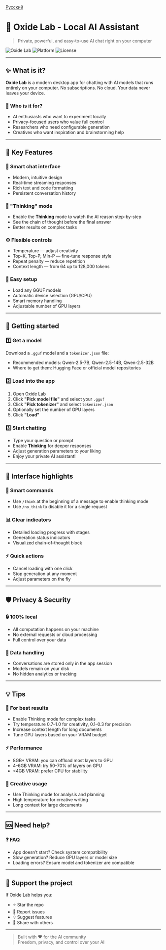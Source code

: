 [Русский](README-RU.md)


# 🤖 Oxide Lab - Local AI Assistant

> Private, powerful, and easy-to-use AI chat right on your computer

![Oxide Lab](https://img.shields.io/badge/Status-Active-brightgreen) ![Platform](https://img.shields.io/badge/Platform-Windows%20%7C%20macOS%20%7C%20Linux-blue) ![License](https://img.shields.io/badge/License-MIT-yellow)

---

## ✨ What is it?

**Oxide Lab** is a modern desktop app for chatting with AI models that runs entirely on your computer. No subscriptions. No cloud. Your data never leaves your device.

### 🎯 Who is it for?

- AI enthusiasts who want to experiment locally
- Privacy-focused users who value full control
- Researchers who need configurable generation
- Creatives who want inspiration and brainstorming help

---

## 🚀 Key Features

### 💬 Smart chat interface
- Modern, intuitive design
- Real-time streaming responses
- Rich text and code formatting
- Persistent conversation history

### 🧠 "Thinking" mode
- Enable the **Thinking** mode to watch the AI reason step-by-step
- See the chain of thought before the final answer
- Better results on complex tasks

### ⚙️ Flexible controls
- Temperature — adjust creativity
- Top-K, Top-P, Min-P — fine-tune response style
- Repeat penalty — reduce repetition
- Context length — from 64 up to 128,000 tokens

### 🔧 Easy setup
- Load any GGUF models
- Automatic device selection (GPU/CPU)
- Smart memory handling
- Adjustable number of GPU layers

---

## 📖 Getting started

### 1️⃣ Get a model
Download a `.gguf` model and a `tokenizer.json` file:
- Recommended models: Qwen-2.5-7B, Qwen-2.5-14B, Qwen-2.5-32B
- Where to get them: Hugging Face or official model repositories

### 2️⃣ Load into the app
1. Open Oxide Lab
2. Click **"Pick model file"** and select your `.gguf`
3. Click **"Pick tokenizer"** and select `tokenizer.json`
4. Optionally set the number of GPU layers
5. Click **"Load"**

### 3️⃣ Start chatting
- Type your question or prompt
- Enable **Thinking** for deeper responses
- Adjust generation parameters to your liking
- Enjoy your private AI assistant!

---

## 🎨 Interface highlights

### 🎯 Smart commands
- Use `/think` at the beginning of a message to enable thinking mode
- Use `/no_think` to disable it for a single request

### 📊 Clear indicators
- Detailed loading progress with stages
- Generation status indicators
- Visualized chain-of-thought block

### ⚡ Quick actions
- Cancel loading with one click
- Stop generation at any moment
- Adjust parameters on the fly

---

## 🛡️ Privacy & Security

### 🔒 100% local
- All computation happens on your machine
- No external requests or cloud processing
- Full control over your data

### 💾 Data handling
- Conversations are stored only in the app session
- Models remain on your disk
- No hidden analytics or tracking

---

## 💡 Tips

### 🎯 For best results
- Enable Thinking mode for complex tasks
- Try temperature 0.7–1.0 for creativity, 0.1–0.3 for precision
- Increase context length for long documents
- Tune GPU layers based on your VRAM budget

### ⚡ Performance
- 8GB+ VRAM: you can offload most layers to GPU
- 4–6GB VRAM: try 50–70% of layers on GPU
- <4GB VRAM: prefer CPU for stability

### 🎨 Creative usage
- Use Thinking mode for analysis and planning
- High temperature for creative writing
- Long context for large documents

---

## 🆘 Need help?

### ❓ FAQ
- App doesn’t start? Check system compatibility
- Slow generation? Reduce GPU layers or model size
- Loading errors? Ensure model and tokenizer are compatible

---

## 🌟 Support the project

If Oxide Lab helps you:
- ⭐ Star the repo
- 🐛 Report issues
- 💡 Suggest features
- 🤝 Share with others

---

> Built with ❤️ for the AI community  
> Freedom, privacy, and control over your AI